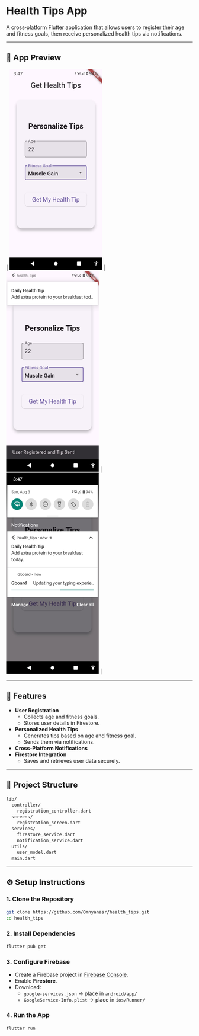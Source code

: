 # **Health Tips App**  

A cross‑platform Flutter application that allows users to register their age and fitness goals, then receive personalized health tips via notifications.  

---

## **📸 App Preview**
| <img src="screenshots/output1.jpg" width="250"> | <img src="screenshots/output2.jpg" width="250"> | <img src="screenshots/output3.jpg" width="250"> |

---

## **🚀 Features**
- **User Registration**
  - Collects age and fitness goals.
  - Stores user details in Firestore.
- **Personalized Health Tips**
  - Generates tips based on age and fitness goal.
  - Sends them via notifications.
- **Cross‑Platform Notifications**
- **Firestore Integration**
  - Saves and retrieves user data securely.

---

## **📂 Project Structure**
```
lib/
  controller/
    registration_controller.dart
  screens/
    registration_screen.dart
  services/
    firestore_service.dart
    notification_service.dart
  utils/
    user_model.dart
  main.dart
```

---

## **⚙️ Setup Instructions**
### **1. Clone the Repository**
```bash
git clone https://github.com/Omnyanasr/health_tips.git
cd health_tips
```

### **2. Install Dependencies**
```bash
flutter pub get
```

### **3. Configure Firebase**
- Create a Firebase project in [Firebase Console](https://console.firebase.google.com/).
- Enable **Firestore**.
- Download:
  - `google-services.json` → place in `android/app/`
  - `GoogleService-Info.plist` → place in `ios/Runner/`

### **4. Run the App**
```bash
flutter run
```
